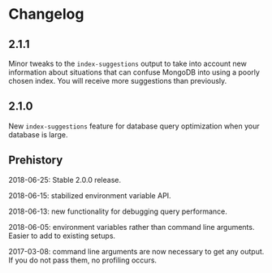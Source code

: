 # Changelog

## 2.1.1

Minor tweaks to the `index-suggestions` output to take into account new information about situations that can confuse MongoDB into using a poorly chosen index. You will receive more suggestions than previously.

## 2.1.0

New `index-suggestions` feature for database query optimization when your database is large.

## Prehistory

2018-06-25: Stable 2.0.0 release.

2018-06-15: stabilized environment variable API.

2018-06-13: new functionality for debugging query performance.

2018-06-05: environment variables rather than command line arguments. Easier to add to existing setups.

2017-03-08: command line arguments are now necessary to get any output. If you do not pass them, no profiling occurs.

